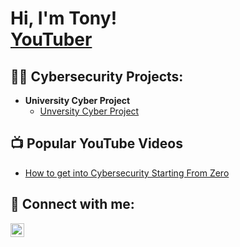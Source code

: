 <h1>Hi, I'm Tony! <br/><a  href="https://www.youtube.com/channel/UCsfaR_P9SeQtU2OKbbUJJuQ">YouTuber</a></h1>

<h2>👨‍💻 Cybersecurity Projects:</h2>

- <b>University Cyber Project</b>
  - [Unversity Cyber Project](https://github.com/Maunton/University-Cyber-Project)


<h2>📺 Popular YouTube Videos</h2>

- [How to get into Cybersecurity Starting From Zero](https://www.youtube.com/watch?v=a83ASGn_V_s)

<h2> 🤳 Connect with me:</h2>

[<img align="left" alt="JoshMadakor | YouTube" width="22px" src="https://cdn.jsdelivr.net/npm/simple-icons@v3/icons/youtube.svg" />][youtube]



[youtube]: https://www.youtube.com/channel/UCsfaR_P9SeQtU2OKbbUJJuQ


<!--
**joshmadakor1/joshmadakor1** is a ✨ _special_ ✨ repository because its `README.md` (this file) appears on your GitHub profile.

Here are some ideas to get you started:

- 🔭 I’m currently working on ...
- 🌱 I’m currently learning ...
- 👯 I’m looking to collaborate on ...
- 🤔 I’m looking for help with ...
- 💬 Ask me about ...
- 📫 How to reach me: ...
- 😄 Pronouns: ...
- ⚡ Fun fact: ...
-->
